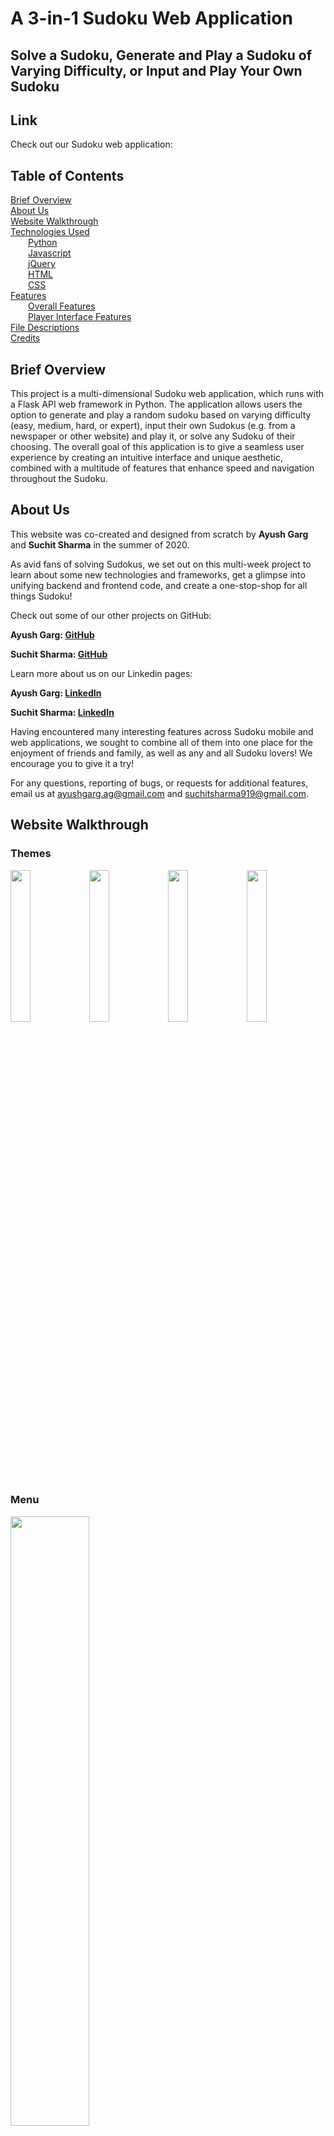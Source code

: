# A 3-in-1 Sudoku Web Application
## Solve a Sudoku, Generate and Play a Sudoku of Varying Difficulty, or Input and Play Your Own Sudoku

## Link
Check out our Sudoku web application: 

## Table of Contents

[Brief Overview](#headers)  
[About Us](#about)  
[Website Walkthrough](#walkthrough)  
[Technologies Used](#technology)  
&emsp;&emsp;[Python](#python)  
&emsp;&emsp;[Javascript](#js)  
&emsp;&emsp;[jQuery](#jquery)  
&emsp;&emsp;[HTML](#html)  
&emsp;&emsp;[CSS](#css)  
[Features](#features)  
&emsp;&emsp;[Overall Features](#overallfeatures)  
&emsp;&emsp;[Player Interface Features](#interfacefeatures)  
[File Descriptions](#files)  
[Credits](#credits)    


<a id="overview"></a>

## Brief Overview
This project is a multi-dimensional Sudoku web application, which runs with a Flask API web framework in Python. The application allows users the option to generate and play a random sudoku based on varying difficulty (easy, medium, hard, or expert), input their own Sudokus (e.g. from a newspaper or other website) and play it, or solve any Sudoku of their choosing. The overall goal of this application is to give a seamless user experience by creating an intuitive interface and unique aesthetic, combined with a multitude of features that enhance speed and navigation throughout the Sudoku.

<a id="about"></a>

## About Us
This website was co-created and designed from scratch by <b>Ayush Garg</b> and <b>Suchit Sharma</b> in the summer of 2020.

As avid fans of solving Sudokus, we set out on this multi-week project to learn about some new technologies and frameworks, get a glimpse into unifying backend and frontend code, and create a one-stop-shop for all things Sudoku!

<p>Check out some of our other projects on GitHub: </p>
<b><p><span style="margin-right: 75px;">Ayush Garg: <a href="https://github.com/ayushgarg-ag" target="_blank">GitHub</a></span></p>
<p>Suchit Sharma: <a href="https://github.com/ssharma919" target="_blank">GitHub</a></p></b>


<p>Learn more about us on our Linkedin pages: </p>
<b><p><span style="margin-right: 66px;">Ayush Garg: <a href="https://www.linkedin.com/in/ayush-garg-ag/" target="_blank">LinkedIn</a></span></p>

<p>Suchit Sharma: <a href="https://www.linkedin.com/in/suchit-sharma-988247155/" target="_blank">LinkedIn</a></p></b>

<p>Having encountered many interesting features across Sudoku mobile and web applications, we sought to combine all of them into one place for the enjoyment of friends and family, as well as any and all Sudoku lovers! We encourage you to give it a try!</p>

For any questions, reporting of bugs, or requests for additional features, email us at ayushgarg.ag@gmail.com and suchitsharma919@gmail.com.

<a id="walkthrough"></a>

## Website Walkthrough

### Themes

<img src="/static/css/images/DarkTheme.png" width="25%"><img src="/static/css/images/TanTheme.png" width="25%"><img src="/static/css/images/LightTheme.png" width="25%"><img src="/static/css/images/RetroTheme.png" width="25%">

### Menu

<img src="/static/css/images/MenuScreenShot.png" width="50%">

### Play Path

<img src="/static/css/images/InputPlayScreenShot.png" width="50%">
<img src="/static/css/images/PlayScreenShot.png" width="50%">

### Solve Path

<img src="/static/css/images/InputSolveScreenShot.png" width="50%">
<img src="/static/css/images/SolutionScreenShot.png" width="50%">


<a id="technology"></a>

## Technologies Used

<a id="python"></a>

### Python
+ The *Flask API Web Framework* is employed to organize and render all of the HTML files in the application. It also allows us to easily transfer data from Python to Javascript, and vice versa, in order to incorporate certain functionality like the solver, generator, and inputter. 

+ The *Jinja 2 Templating Engine* is used to build HTML that can be returned to the user through an HTTP request. For our purposes, values are passed in the `render_template()` method in `app.py` to the HTML files, so that the placeholder variables of Jinja 2 can store the dynamic data. Furthermore, Jinja 2’s support for “template inheritance” allows us to utilize the same baseline HTML document while only making specific changes to each additional page.

+ *Object-oriented programming* creates the Sudoku objects and Generate objects. Sudoku objects are used to solve and validate the sudokus while Generate objects are used to generate a random Sudoku based on a specified level of difficulty.

+ *Recursion* is the main technique used to implement the solving algorithm. It works by inputting a valid number in each cell and recursively filling all cells until all numbers are valid.

<a id="js"></a>

### Javascript
+ *Javascript functions* comprise the primary structure of the functionality since they are invoked from the HTML to accomplish specific tasks.

+ *Javascript global variables* are used to maintain and track information necessary for the implementation of numerous functions. These variables primarily involve Objects, Arrays, and the primitive data types of booleans, numbers, and strings.

+ Javascript is frequently used to access, alter, add, and delete parts of the *HTML DOM* (Document Object Model).
    - DOM Elements (e.g. `document.getElementById`)
    - DOM Nodes (e.g. `document.documentElement`)
    - DOM Events (e.g. `onmousedown`, `onmouseup`, `onclick`)
    - DOM CSS (e.g. `document.getElementById(id).style.property`)
    - DOM Content (e.g. `document.getElementById(id).innerHTML`)
    - DOM Collections (e.g. `document.getElementsByClassName`)

<a id="jquery"></a>

### jQuery
+ *jQuery* is used as a Javascript library to simplify HTML DOM manipulation, catch event function triggers, and exchange data with the server through AJAX.

+ *jQuery Event Methods* such as `keydown()` or `mousedown()` are used to notify the Javascript file of user interaction with the page while handlers such as `event.preventDefault()` restrict certain actions by the user.

+ *jQuery Selectors* are used to specify for which HTML DOM elements the event method should trigger. In most cases, this is set to the root document itself.

+ *AJAX calls* are made in jQuery to check for when the page has finished loading with the `.load()` method.

<a id="html"></a>

### HTML
+ The *HTML Web Storage API* supports the ability to store data within the user’s browser, with all pages on the web application accessing and changing the same data. This route was chosen over cookies as it is more secure and can store larger amounts of data with little adverse effects on performance. For our purposes, `window.localStorage` was used to maintain the user’s theme choice across pages.

+ *HTML Forms* collect the user input in the Sudoku, which include the values of the 81 cells in the grid. This form is sent with a form method of `POST` and a form action that depends on the page.

+ *HTML Form Validation* checks if the user input is valid in the input pages and if it is complete in the play page.

+ *HTTP POST Requests* collect the data in the form and send it as an HTTP request transaction to the appropriate page to be processed.

<a id="css"></a>

### CSS
+ *CSS Flexboxes* are used to design a page layout for the dynamic user interface. The layout allows us to arrange and align the mode and option div elements in a consistent way across pages.

+ *CSS Grid Layout Module*, which allows for specified placement of items in a row/column format, is used to build the actual Sudoku grid.

+ *CSS Variables* form the basis of the runtime feature of changing themes throughout our web application as these variables are accessed and manipulated in the Javascript. Variables also have the added benefit of eliminating repetition and clutter, as well as enhancing clarity in the main CSS document.

+ *CSS Functions* such as `linear-gradient()` are used to produce more appealing aesthetics, while properties like `filter()` define more complex visual effects.

+ *CSS Pseudo-selectors* and *pseudo-elements* define special styles and states of elements, such as when inputs are focused on or selected.

+ *Responsive dimensions* are used to define properties such as `max-width` and `max-height`.

<a id="features"></a>

## Features

<a id="overallfeatures"></a>

### Overall Features

#### Dynamic Themes
+ With a goal to create a minimalist yet aesthetic design, we give the user the ability to choose between four themes: dark, tan, light, and retro. Simply click on the *“Change Theme”* button located on every page to browse through the different choices. Once a theme has been chosen, elements around the document have their styles changed according to the specified CSS variables.

#### Home Icon
+ After exiting the menu page, an icon will appear on the left-side of each page that can redirect users back to the menu page.

#### Generating and Playing a Sudoku
+ The user can choose between 4 levels of difficulty (easy, medium, hard, expert) and the application will automatically preload a random Sudoku with that difficulty into the interactive player interface.

#### Inputting a Sudoku
+ This Sudoku application also allows users to input their own Sudokus to play and/or solve. Under the options on the menu page, users can select to either play or solve a Sudoku. Based on those specifications, users are then able to input their Sudokus. The user can input as many numbers into either inputter (as long as it is valid), and for better navigation, users are able to use arrow keys to traverse the grid. If the inputted Sudoku is invalid, a warning message will appear and allow users to go back to change the inputs. 

#### Solving a Sudoku
+ Input any valid Sudoku and the solver will give you a correct solution that follows all Sudoku rules. The solution will return very quickly, even to the world’s hardest Sudoku!

#### Interactive Player Interface
+ Once the user has chosen a Sudoku to play, they are brought to the player interface, which incorporates many unique features that ease the Sudoku experience.

<a id="interfacefeatures"></a>

### Player Interface Features

#### Multiple Selection
+ Users can select multiple cells at once to input the same digits across the selected cells.

+ In order to select, users can either (1) hold the SHIFT key and use arrow keys (2) hold the SHIFT key and click individual cells or (3) drag the cursor across multiple cells.

+ In order to deselect, users can press the ESCAPE key or click on any cell without holding down the SHIFT key.

+ Selections appear in a different color to easily distinguish selected cells, and the shift indicator next to the home icon will be on if there are any selected cells in the grid.

#### User Inputs (Normal, Pencilmarks, or Colors)
+ *“Normal”* mode allows users to input numbers that they believe exist in the final solution.
+ *“Pencilmarks”* mode allows users to keep notes in specific cells if there are multiple possibilities. Users can easily delete specific pencilmarks in a cell by inputting the desired number again as a pencilmark in that cell. Normal numbers will automatically overwrite pencilmarks.
+ *“Colors”* mode allows users to input colors into the grid. This allows users to distinguish certain cells from each other.
+ All modes allow for the user to either click on the interactive table containing the numbers/colors or by pressing a number on the keyboard.
+ Modes can be changed by either clicking on the specific mode or by pressing the SPACE bar.

#### 3 Option Toggles
+ **Auto Delete Pencilmarks**: Automatically deletes pencilmarks that are in the same row, column, or box as a Normal number that has just been inputted. This eliminates the need to delete pencilmarks if the user inputs a Normal number.
+ **Highlight Numbers**: Allows users to easily see all instances of a number simply by focusing onto a cell with that number.
+ **Highlight Row, Column, and Box**: Shows the user all the cells in the grid that exist in the focused cell’s row, column, and box.

#### Other Options
+ **Auto Fill Pencilmarks**: Automatically inputs all possible pencilmarks in every cell . To undo this change, simply click *“Undo.”*
+ **Undo**: Users can easily undo their previous changes by clicking the *“Undo”* button.

#### Checking the Sudoku
+ After completing the Sudoku, users can click *“Check”*. Note that only Sudokus that only have Normal numbers in every cell can be checked. Otherwise, a warning will be shown. If the Sudoku is correct, a success message will be shown. If it is incorrect, an incorrect message will be shown and errors will be highlighted in red.

#### Restarting the Sudoku
+ Users can elect to restart the Sudoku by clicking *“Restart.”* This will revert the grid back to its starting state while all options that have been toggled will remain on.

#### Accessibility
+ The entire Sudoku can be completed by just using keys on the keyboard or by just clicking with the mouse.

## File Descriptions

#### `/sudopy.py`
This file contains 2 classes: Sudoku and Generate. 

#### Sudoku Class
The Sudoku object is initialized with a passed 2D list. This list is then used to accomplish two main goals of solving the passed list and identifying if the passed list is a valid Sudoku. 

Solving: The solver utilizes a backtracking algorithm. Using the numbers already in the cell, it iterates over every cell and attempts to fill each one with a valid number. If the inputted number results in an invalid Sudoku, then a different valid number takes its place. The grid is then filled recursively until all cells contain a valid number. This algorithm follows depth-first traversing, where it attempts to input as many valid numbers as possible before backtracking.

Validation: The validator checks every row, column, and box, and if there exists more than one instance of a number from 1-9, then the Sudoku is invalid.

#### Generate Class
The Generate object is initialized with a string that indicates a certain difficulty (easy, medium, hard, or expert). The intention of this class is to return a random Sudoku with a given difficulty.  It achieves this by parsing through a .txt file of 200 Sudokus with the same name as the initialized string, choosing a random line, building that line into a list that can be used to initialize a Sudoku object, and finally returning it. 

#### `/app.py`
This page controls all of the app routing through Flask. Depending on which route has been called, the defined functions render the appropriate template and send certain variables that will be accessed by Jinja 2 in the HTML document. The file imports the Sudoku and Generate classes from sudopy.py

The app route for `/solution` gathers the form request data from `input_solve.html` and creates the Sudoku object based on the numbers inputted by the user. The `solve()` method is then called and passed as a variable to solution.html so the completed sudoku can be displayed to the user.

The app route for `/play` changes depending on which page created the “POST” request (either `input_play.html`, `menu.html`, or `play.html`). If the call was from `input_play.html`, it builds the Sudoku object based on the inputted numbers and returns the template for `play.html`. If it was called from `menu.html`, then it knows the user has chosen to play a Sudoku of a specified difficulty. It will check which difficulty level, create a Sudoku of that level with the Generate object, and then send that Sudoku to `play.html`. Lastly, if the call was from “play.html” itself, then the user has finished playing the Sudoku and wants to check if their solution is correct. Therefore, it will use the methods in the Sudoku class to send back a boolean of if the Sudoku is solved and which items are wrong, if any.

#### `/templates/menu.html` and `/static/javascript/menu.js`
The menu page can redirect users to three different pages: `solution.html` (if the user wants to solve a Sudoku), `input_play.html` (if the user wants to input and play their own Sudoku), or `play.html` (if the user chooses the difficulty level of the Sudoku they want to play.

#### `/templates/input_play.html` and `/static/javascript/base.js`
Upon entering a valid Sudoku and clicking *“Play,”* the user will be redirected to play.html, where the inputted numbers are preloaded as the starting numbers.

#### `/templates/play.html` and `/static/javascript/play.js`
After completing the Sudoku, the user can check the Sudoku to see if the solution is correct. This will redirect the user back to `play.html` with a message. If the solution is incorrect, the errors will be highlighted red.

#### `/templates/input_solve.html` and `/static/javascript/base.js`
Upon entering a valid Sudoku and clicking *“Solve,”* the user will be redirected to solution.html, where a solution to the inputted Sudoku will be displayed.

#### `/templates/solution.html` and `/static/javascript/base.js`
After seeing the solution to the inputted Sudoku, the user can choose to return to menu.html to solve a different Sudoku or utilize a different option.

#### `/static/css/main.css`
This is the main CSS document that is utilized by all of the HTML pages. The initial CSS variables are stored here, so they can be manipulated by the Javascript documents to create different themes.

**For a more in-depth look into the inner-workings of these files, feel free to open them in the repository and look at the documentation provided.**

<a id="credits"></a>

## Credits
All Sudokus inside the `/sudokus` folder were generated from https://qqwing.com/generate.html.

This application is hosted by Heroku.

